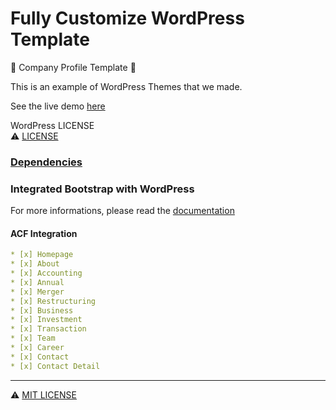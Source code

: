 
# Fully Customize WordPress Template

:office: Company Profile Template :office:

This is an example of WordPress Themes that we made.

See the live demo [here](https://corpus.co.id/staging)

WordPress LICENSE <br>
:warning: [LICENSE](/license.txt) 

### [Dependencies](/wp-admin/themes/corpus/readme.md)

### Integrated Bootstrap with WordPress

For more informations, please read the [documentation](/wp-content/themes/CorpusID/docs.md)

#### ACF Integration
```yaml
* [x] Homepage
* [x] About
* [x] Accounting
* [x] Annual
* [x] Merger
* [x] Restructuring
* [x] Business
* [x] Investment
* [x] Transaction
* [x] Team
* [x] Career
* [x] Contact
* [x] Contact Detail
```

---

:warning: [MIT LICENSE](/LICENSE)
